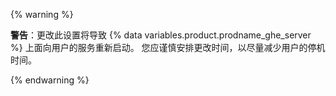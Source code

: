 {% warning %}

**警告**：更改此设置将导致 {% data variables.product.prodname_ghe_server %} 上面向用户的服务重新启动。 您应谨慎安排更改时间，以尽量减少用户的停机时间。

{% endwarning %}
